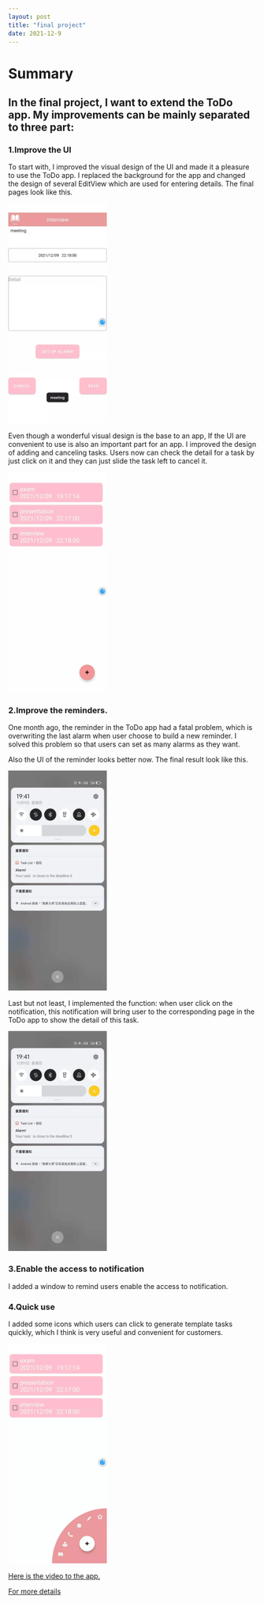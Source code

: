 ```yaml
---
layout: post
title: "final project"
date: 2021-12-9
---
```



# Summary


## In the final project, I want to extend the ToDo app. My improvements can be mainly separated to three part:

### 1.Improve the UI 

To start with, I improved the visual design of the UI and made it a pleasure to use the ToDo app. I replaced the background for the app and changed the design of several EditView which are used for entering details. The final pages look like this.

<img src="https://raw.githubusercontent.com/ColeFang/NeuCS5520_projects/ph-pages/images/final/detail.jpg" alt="drawing" width="200"/>

Even though a wonderful visual design is the base to an app, If the UI are convenient to use is also an important part for an app. I improved the design of adding and canceling tasks. Users now can check the detail for a task by just click on it and they can just slide the task left to cancel it. 

<img src="https://raw.githubusercontent.com/ColeFang/NeuCS5520_projects/ph-pages/images/final/list.jpg" alt="drawing" width="200"/>

### 2.Improve the reminders.

One month ago, the reminder in the ToDo app had a fatal problem, which is overwriting the last alarm when user choose to build a new reminder. I solved this problem so that users can set as many alarms as they want. 

Also the UI of the reminder looks better now. The final result look like this.

<img src="https://raw.githubusercontent.com/ColeFang/NeuCS5520_projects/ph-pages/images/final/notice.jpg" alt="drawing" width="200"/>

Last but not least, I implemented the function: when user click on the notification, this notification will bring user to the corresponding page in the ToDo app to show the detail of this task.

<img src="https://raw.githubusercontent.com/ColeFang/NeuCS5520_projects/ph-pages/images/final/notice.jpg" alt="drawing" width="200"/>

### 3.Enable the access to notification
I added a window to remind users enable the access to notification.

### 4.Quick use  
I added some icons which users can click to generate template tasks quickly, which I think is very useful and convenient for customers.

<img src="https://raw.githubusercontent.com/ColeFang/NeuCS5520_projects/ph-pages/images/final/add.jpg" alt="drawing" width="200"/>


[Here is the video to the app.](https://github.com/ColeFang/NeuCS5520_projects/ph-pages/images/final/video.mp4)

[For more details](https://github.com/ColeFang/cs5520projects/tree/main/TodoApp)
